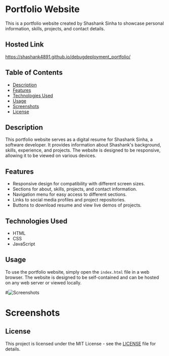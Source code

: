 
# Portfolio Website

This is a portfolio website created by Shashank Sinha to showcase personal information, skills, projects, and contact details.

## Hosted Link

https://shashank4891.github.io/debugdeployment_portfolio/

## Table of Contents

- [Description](#description)
- [Features](#features)
- [Technologies Used](#technologies-used)
- [Usage](#usage)
- [Screenshots](#screenshots)
- [License](#license)

## Description

This portfolio website serves as a digital resume for Shashank Sinha, a software developer. It provides information about Shashank's background, skills, experience, and projects. The website is designed to be responsive, allowing it to be viewed on various devices.

## Features

- Responsive design for compatibility with different screen sizes.
- Sections for about, skills, projects, and contact information.
- Navigation menu for easy access to different sections.
- Links to social media profiles and project repositories.
- Buttons to download resume and view live demos of projects.

## Technologies Used

- HTML
- CSS
- JavaScript

## Usage

To use the portfolio website, simply open the `index.html` file in a web browser. The website is designed to be self-contained and can be hosted on any web server or viewed locally.

#![Screenshots](https://github.com/shashank4891/debugdeployment_portfolio/assets/132444392/aedfef58-65bd-4231-bfdc-36085a85d04d)
# Screenshots



## License

This project is licensed under the MIT License - see the [LICENSE](LICENSE) file for details.


